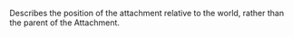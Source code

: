 Describes the position of the attachment relative to the world, rather than the parent of the Attachment.